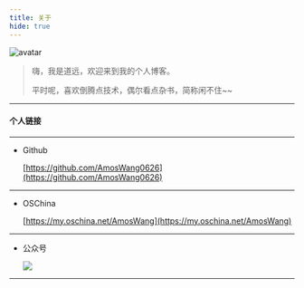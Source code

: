 ```yaml
---
title: 关于
hide: true
---
```



![avatar](https://gitee.com/AmosWang/resource/raw/master/hexoui/image/avatar.jpg)

> 嗨，我是道远，欢迎来到我的个人博客。
>
> 平时呢，喜欢倒腾点技术，偶尔看点杂书，简称闲不住~~


---
#### 个人链接

---
- Github

    [https://github.com/AmosWang0626](https://github.com/AmosWang0626)

---
- OSChina

    [https://my.oschina.net/AmosWang](https://my.oschina.net/AmosWang)

---
- 公众号

    ![](https://gitee.com/AmosWang/resource/raw/master/hexoui/image/mp_qr.png)

---